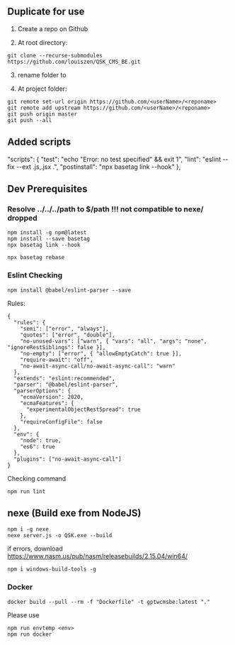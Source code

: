 ## Duplicate for use

1. Create a repo <reponame> on Github

2. At root directory:
```
git clone --recurse-submodules https://github.com/louiszen/QSK_CMS_BE.git

```

3. rename folder to <reponame>

4. At project folder:
```
git remote set-url origin https://github.com/<userName>/<reponame>
git remote add upstream https://github.com/<userName>/<reponame>
git push origin master
git push --all
```

## Added scripts

"scripts": {
  "test": "echo \"Error: no test specified\" && exit 1",
  "lint": "eslint --fix --ext .js,.jsx .",
  "postinstall": "npx basetag link --hook"
},
## Dev Prerequisites

### Resolve ../../../path to $/path !!! not compatible to nexe/ dropped

```
npm install -g npm@latest
npm install --save basetag
npx basetag link --hook

npx basetag rebase
```

### Eslint Checking

```
npm install @babel/eslint-parser --save
```

Rules:
```
{
  "rules": {
    "semi": ["error", "always"],
    "quotes": ["error", "double"],
    "no-unused-vars": ["warn", { "vars": "all", "args": "none", "ignoreRestSiblings": false }],
    "no-empty": ["error", { "allowEmptyCatch": true }],
    "require-await": "off",
    "no-await-async-call/no-await-async-call": "warn"
  },
  "extends": "eslint:recommended",
  "parser": "@babel/eslint-parser",
  "parserOptions": {
    "ecmaVersion": 2020,
    "ecmaFeatures": {
      "experimentalObjectRestSpread": true
    },
    "requireConfigFile": false
  },
  "env": {
    "node": true,
    "es6": true
  },
  "plugins": ["no-await-async-call"]
}
```

Checking command
```
npm run lint
```

## nexe (Build exe from NodeJS)
```
npm i -g nexe
nexe server.js -o QSK.exe --build
```
if errors, 
download https://www.nasm.us/pub/nasm/releasebuilds/2.15.04/win64/
```
npm i windows-build-tools -g
```

### Docker
```
docker build --pull --rm -f "Dockerfile" -t gptwcmsbe:latest "."
```

Please use
```
npm run envtemp <env>
npm run docker
```